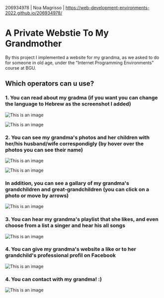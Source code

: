 206934978 | Noa Magrisso | https://web-development-environments-2022.github.io/206934978/


# A Private Webstie To My Grandmother

By this project I implemented a website for my grandma, as we asked to do for someone in old age, under the "Internet Programming Environments" course at BGU.


## Which operators can u use?

### 1. You can read about my gradma (if you want you can change the language to Hebrew as the screenshot I added)

![This is an image](https://github.com/Web-Development-Environments-2022/206934978/blob/main/aboutme_english.jpg)


![This is an image](https://github.com/Web-Development-Environments-2022/206934978/blob/main/aboutme_hebrew.jpg)


### 2. You can see my grandma's photos and her children with her/his husband/wife correspondigly (by hover over the photos you can see their name)

![This is an image](https://github.com/Web-Development-Environments-2022/206934978/blob/main/myPhotos.jpg)


![This is an image](https://github.com/Web-Development-Environments-2022/206934978/blob/main/myPhotosFamily.jpg)

### In addition, you can see a gallary of my grandma's grandchildren and great-grandchildren (you can click on a photo or move by arrows)

![This is an image](https://github.com/Web-Development-Environments-2022/206934978/blob/main/myPhotosLittle.jpg)


### 3. You can hear my grandma's playlist that she likes, and even choose from a list a singer and hear his all songs

![This is an image](https://github.com/Web-Development-Environments-2022/206934978/blob/main/myPlaylist.jpg)


### 4. You can give my grandma's website a like or to her grandchild's professional profil on Facebook

![This is an image](https://github.com/Web-Development-Environments-2022/206934978/blob/main/likes.jpg)

### 4. You can contact with my grandma! :)

![This is an image](https://github.com/Web-Development-Environments-2022/206934978/blob/main/contactMeAndTodot.jpg)
